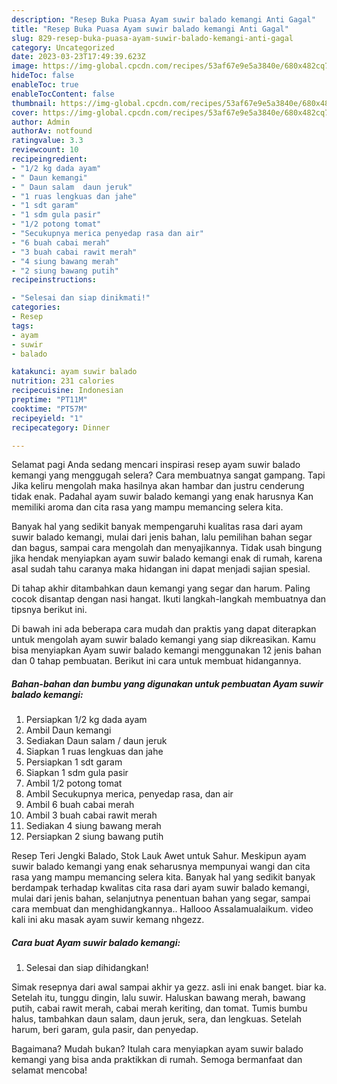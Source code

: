 ```yaml
---
description: "Resep Buka Puasa Ayam suwir balado kemangi Anti Gagal"
title: "Resep Buka Puasa Ayam suwir balado kemangi Anti Gagal"
slug: 829-resep-buka-puasa-ayam-suwir-balado-kemangi-anti-gagal
category: Uncategorized
date: 2023-03-23T17:49:39.623Z
image: https://img-global.cpcdn.com/recipes/53af67e9e5a3840e/680x482cq70/ayam-suwir-balado-kemangi-foto-resep-utama.jpg
hideToc: false
enableToc: true
enableTocContent: false
thumbnail: https://img-global.cpcdn.com/recipes/53af67e9e5a3840e/680x482cq70/ayam-suwir-balado-kemangi-foto-resep-utama.jpg
cover: https://img-global.cpcdn.com/recipes/53af67e9e5a3840e/680x482cq70/ayam-suwir-balado-kemangi-foto-resep-utama.jpg
author: Admin
authorAv: notfound
ratingvalue: 3.3
reviewcount: 10
recipeingredient:
- "1/2 kg dada ayam"
- " Daun kemangi"
- " Daun salam  daun jeruk"
- "1 ruas lengkuas dan jahe"
- "1 sdt garam"
- "1 sdm gula pasir"
- "1/2 potong tomat"
- "Secukupnya merica penyedap rasa dan air"
- "6 buah cabai merah"
- "3 buah cabai rawit merah"
- "4 siung bawang merah"
- "2 siung bawang putih"
recipeinstructions:

- "Selesai dan siap dinikmati!"
categories:
- Resep
tags:
- ayam
- suwir
- balado

katakunci: ayam suwir balado 
nutrition: 231 calories
recipecuisine: Indonesian
preptime: "PT11M"
cooktime: "PT57M"
recipeyield: "1"
recipecategory: Dinner

---
```



Selamat pagi Anda sedang mencari inspirasi resep ayam suwir balado kemangi yang menggugah selera? Cara membuatnya sangat gampang. Tapi Jika keliru mengolah maka hasilnya akan hambar dan justru cenderung tidak enak. Padahal ayam suwir balado kemangi yang enak harusnya Kan memiliki aroma dan cita rasa yang mampu memancing selera kita.


Banyak hal yang sedikit banyak mempengaruhi kualitas rasa dari ayam suwir balado kemangi, mulai dari jenis bahan, lalu pemilihan bahan segar dan bagus, sampai cara mengolah dan menyajikannya. Tidak usah bingung jika hendak menyiapkan ayam suwir balado kemangi enak di rumah, karena asal sudah tahu caranya maka hidangan ini dapat menjadi sajian spesial.

Di tahap akhir ditambahkan daun kemangi yang segar dan harum. Paling cocok disantap dengan nasi hangat. Ikuti langkah-langkah membuatnya dan tipsnya berikut ini.


Di bawah ini ada beberapa cara mudah dan praktis yang dapat diterapkan untuk mengolah ayam suwir balado kemangi yang siap dikreasikan. Kamu bisa menyiapkan Ayam suwir balado kemangi menggunakan 12 jenis bahan dan 0 tahap pembuatan. Berikut ini cara untuk membuat hidangannya.

<!--inarticleads1-->

##### Bahan-bahan dan bumbu yang digunakan untuk pembuatan Ayam suwir balado kemangi:

1. Persiapkan 1/2 kg dada ayam
1. Ambil  Daun kemangi
1. Sediakan  Daun salam / daun jeruk
1. Siapkan 1 ruas lengkuas dan jahe
1. Persiapkan 1 sdt garam
1. Siapkan 1 sdm gula pasir
1. Ambil 1/2 potong tomat
1. Ambil Secukupnya merica, penyedap rasa, dan air
1. Ambil 6 buah cabai merah
1. Ambil 3 buah cabai rawit merah
1. Sediakan 4 siung bawang merah
1. Persiapkan 2 siung bawang putih


Resep Teri Jengki Balado, Stok Lauk Awet untuk Sahur. Meskipun ayam suwir balado kemangi yang enak seharusnya mempunyai wangi dan cita rasa yang mampu memancing selera kita. Banyak hal yang sedikit banyak berdampak terhadap kwalitas cita rasa dari ayam suwir balado kemangi, mulai dari jenis bahan, selanjutnya penentuan bahan yang segar, sampai cara membuat dan menghidangkannya.. Hallooo Assalamualaikum. video kali ini aku masak ayam suwir kemang nhgezz. 

<!--inarticleads2-->

##### Cara buat Ayam suwir balado kemangi:


1. Selesai dan siap dihidangkan!

Simak resepnya dari awal sampai akhir ya gezz. asli ini enak banget. biar ka. Setelah itu, tunggu dingin, lalu suwir. Haluskan bawang merah, bawang putih, cabai rawit merah, cabai merah keriting, dan tomat. Tumis bumbu halus, tambahkan daun salam, daun jeruk, sera, dan lengkuas. Setelah harum, beri garam, gula pasir, dan penyedap. 

Bagaimana? Mudah bukan? Itulah cara menyiapkan ayam suwir balado kemangi yang bisa anda praktikkan di rumah. Semoga bermanfaat dan selamat mencoba!

